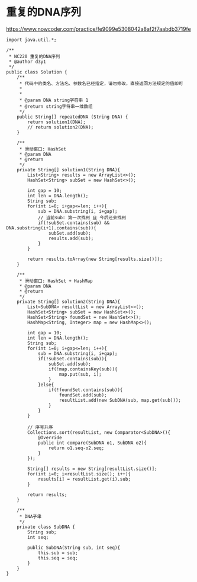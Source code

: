 # 重复的DNA序列
https://www.nowcoder.com/practice/fe9099e5308042a8af2f7aabdb3719fe

    import java.util.*;
    
    /**
     * NC220 重复的DNA序列
     * @author d3y1
     */
    public class Solution {
        /**
         * 代码中的类名、方法名、参数名已经指定，请勿修改，直接返回方法规定的值即可
         *
         *
         * @param DNA string字符串 1
         * @return string字符串一维数组
         */
        public String[] repeatedDNA (String DNA) {
            return solution1(DNA);
            // return solution2(DNA);
        }
    
        /**
         * 滑动窗口: HashSet
         * @param DNA
         * @return
         */
        private String[] solution1(String DNA){
            List<String> results = new ArrayList<>();
            HashSet<String> subSet = new HashSet<>();
    
            int gap = 10;
            int len = DNA.length();
            String sub;
            for(int i=0; i+gap<=len; i++){
                sub = DNA.substring(i, i+gap);
                // 当前sub: 第一次找到 且 今后还会找到
                if(!subSet.contains(sub) && DNA.substring(i+1).contains(sub)){
                    subSet.add(sub);
                    results.add(sub);
                }
            }
    
            return results.toArray(new String[results.size()]);
        }
    
        /**
         * 滑动窗口: HashSet + HashMap
         * @param DNA
         * @return
         */
        private String[] solution2(String DNA){
            List<SubDNA> resultList = new ArrayList<>();
            HashSet<String> subSet = new HashSet<>();
            HashSet<String> foundSet = new HashSet<>();
            HashMap<String, Integer> map = new HashMap<>();
    
            int gap = 10;
            int len = DNA.length();
            String sub;
            for(int i=0; i+gap<=len; i++){
                sub = DNA.substring(i, i+gap);
                if(!subSet.contains(sub)){
                    subSet.add(sub);
                    if(!map.containsKey(sub)){
                        map.put(sub, i);
                    }
                }else{
                    if(!foundSet.contains(sub)){
                        foundSet.add(sub);
                        resultList.add(new SubDNA(sub, map.get(sub)));
                    }
                }
            }
    
            // 序号升序
            Collections.sort(resultList, new Comparator<SubDNA>(){
                @Override
                public int compare(SubDNA o1, SubDNA o2){
                    return o1.seq-o2.seq;
                }
            });
    
            String[] results = new String[resultList.size()];
            for(int i=0; i<resultList.size(); i++){
                results[i] = resultList.get(i).sub;
            }
    
            return results;
        }
    
        /**
         * DNA子串
         */
        private class SubDNA {
            String sub;
            int seq;
    
            public SubDNA(String sub, int seq){
                this.sub = sub;
                this.seq = seq;
            }
        }
    }
    

